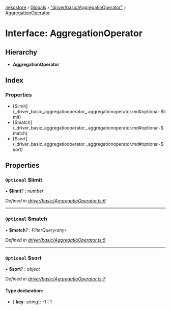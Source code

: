 [nekostore](../README.md) › [Globals](../globals.md) › ["driver/basic/AggregatioOperator"](../modules/_driver_basic_aggregatiooperator_.md) › [AggregationOperator](_driver_basic_aggregatiooperator_.aggregationoperator.md)

# Interface: AggregationOperator

## Hierarchy

* **AggregationOperator**

## Index

### Properties

* [$limit](_driver_basic_aggregatiooperator_.aggregationoperator.md#optional-$limit)
* [$match](_driver_basic_aggregatiooperator_.aggregationoperator.md#optional-$match)
* [$sort](_driver_basic_aggregatiooperator_.aggregationoperator.md#optional-$sort)

## Properties

### `Optional` $limit

• **$limit**? : *number*

*Defined in [driver/basic/AggregatioOperator.ts:6](https://github.com/esnya/nekostore/blob/4486881/src/driver/basic/AggregatioOperator.ts#L6)*

___

### `Optional` $match

• **$match**? : *FilterQuery‹any›*

*Defined in [driver/basic/AggregatioOperator.ts:5](https://github.com/esnya/nekostore/blob/4486881/src/driver/basic/AggregatioOperator.ts#L5)*

___

### `Optional` $sort

• **$sort**? : *object*

*Defined in [driver/basic/AggregatioOperator.ts:7](https://github.com/esnya/nekostore/blob/4486881/src/driver/basic/AggregatioOperator.ts#L7)*

#### Type declaration:

* \[ **key**: *string*\]: -1 | 1
